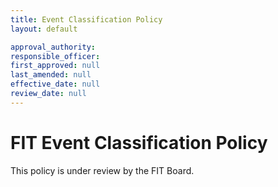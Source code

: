 ```yaml
---
title: Event Classification Policy
layout: default

approval_authority: 
responsible_officer: 
first_approved: null
last_amended: null
effective_date: null
review_date: null
---
```


# FIT Event Classification Policy

This policy is under review by the FIT Board.
